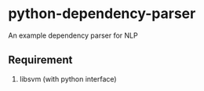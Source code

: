python-dependency-parser
========================

An example dependency parser for NLP

## Requirement
1. libsvm (with python interface)
